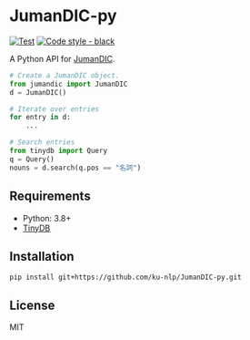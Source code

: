 # JumanDIC-py

[![Test](https://img.shields.io/github/actions/workflow/status/ku-nlp/JumanDIC-py/test.yml?label=test&style=flat-square)](https://github.com/ku-nlp/JumanDIC-py/actions/workflows/test.yml)
[![Code style - black](https://img.shields.io/badge/code%20style-black-222222?style=flat-square)](https://github.com/psf/black)

A Python API for [JumanDIC](https://github.com/ku-nlp/JumanDIC).

```python
# Create a JumanDIC object.
from jumandic import JumanDIC
d = JumanDIC()

# Iterate over entries
for entry in d:
    ...

# Search entries
from tinydb import Query
q = Query()
nouns = d.search(q.pos == "名詞")
```

## Requirements

- Python: 3.8+
- [TinyDB](https://github.com/msiemens/tinydb)

## Installation

```
pip install git+https://github.com/ku-nlp/JumanDIC-py.git
```

## License

MIT
